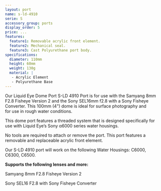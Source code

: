 ```yaml
---
layout: port
name: s-ld-4910
serie: S
accessory_group: ports
display_order: 5
price: ...
features:
  feature1: Removable acrylic front element.
  feature2: Mechanical seal.
  feature3: Cast Polyurethane port body.
specifications:
  diameter: 110mm
  height: 60mm
  weight: 130g
  material: |
   - Acrylic Element
   - Polyurethane Base
---
```

Our Liquid Eye Dome Port S-LD 4910 Port is for use with the Samyang 8mm F2.8 Fisheye Version 2
and the Sony SEL16mm f2.8 with a Sony Fisheye Converter. This 100mm (4") dome is ideal for surface photography and for use in rough water conditions.

This dome port features a threaded system that is designed specifically for use with Liquid Eye’s Sony α6000 series water housings.

No tools are required to attach or remove the port. This port features a removable and replaceable acrylic front element.

Our S-LD 4910 port will work on the following Water Housings: C6000, C6300, C6500.

**Supports the following lenses and more:**

Samyang 8mm F2.8 Fisheye Version 2

Sony SEL16 F2.8 with Sony Fisheye Converter
